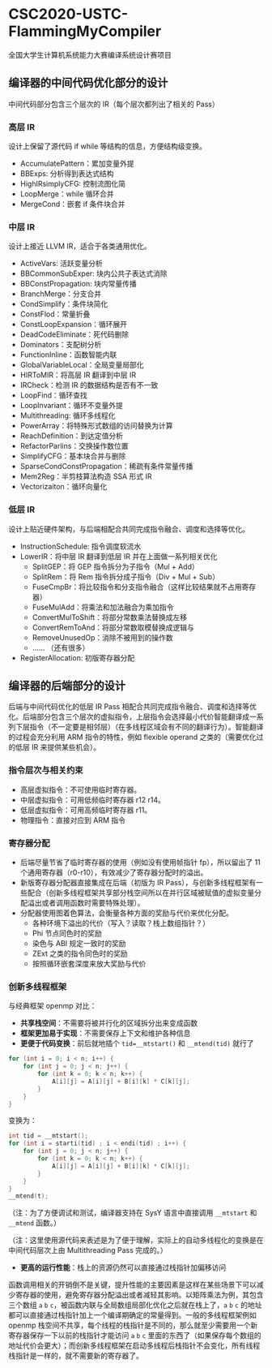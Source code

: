 # CSC2020-USTC-FlammingMyCompiler

全国大学生计算机系统能力大赛编译系统设计赛项目

## 编译器的中间代码优化部分的设计

中间代码部分包含三个层次的 IR（每个层次都列出了相关的 Pass）

### 高层 IR

设计上保留了源代码 if while 等结构的信息，方便结构级变换。

* AccumulatePattern：累加变量外提
* BBExps: 分析得到表达式结构
* HighIRsimplyCFG: 控制流图化简
* LoopMerge：while 循环合并
* MergeCond：嵌套 if 条件块合并
  
### 中层 IR

设计上接近 LLVM IR，适合于各类通用优化。

* ActiveVars: 活跃变量分析
* BBCommonSubExper: 块内公共子表达式消除
* BBConstPropagation: 块内常量传播
* BranchMerge：分支合并
* CondSimplify：条件块简化
* ConstFlod：常量折叠
* ConstLoopExpansion：循环展开
* DeadCodeEliminate：死代码删除
* Dominators：支配树分析
* FunctionInline：函数智能内联
* GlobalVariableLocal：全局变量局部化
* HIRToMIR：将高层 IR 翻译到中层 IR
* IRCheck：检测 IR 的数据结构是否有不一致
* LoopFind：循环查找
* LoopInvariant：循环不变量外提
* Multithreading: 循环多线程化
* PowerArray：将特殊形式数组的访问替换为计算
* ReachDefinition：到达定值分析
* RefactorParlins：交换操作数位置
* SimplifyCFG：基本块合并与删除
* SparseCondConstPropagation：稀疏有条件常量传播
* Mem2Reg：半剪枝算法构造 SSA 形式 IR
* Vectorizaiton：循环向量化

### 低层 IR

设计上贴近硬件架构，与后端相配合共同完成指令融合、调度和选择等优化。

* InstructionSchedule: 指令调度软流水
* LowerIR：将中层 IR 翻译到低层 IR 并在上面做一系列相关优化
  * SplitGEP：将 GEP 指令拆分为子指令（Mul + Add）
  * SplitRem：将 Rem 指令拆分成子指令（Div + Mul + Sub）
  * FuseCmpBr：将比较指令和分支指令融合（这样比较结果就不占用寄存器）
  * FuseMulAdd：将乘法和加法融合为乘加指令
  * ConvertMulToShift：将部分常数乘法替换成左移
  * ConvertRemToAnd：将部分常数取模替换成逻辑与
  * RemoveUnusedOp：消除不被用到的操作数
  * ...... （还有很多）
* RegisterAllocation: 初版寄存器分配

## 编译器的后端部分的设计

后端与中间代码优化的低层 IR Pass 相配合共同完成指令融合、调度和选择等优化。后端部分包含三个层次的虚拟指令，上层指令会选择最小代价智能翻译成一系列下层指令（不一定要是相邻层）（在多线程区域会有不同的翻译行为）。智能翻译的过程会充分利用 ARM 指令的特性，例如 flexible operand 之类的（需要优化过的低层 IR 来提供某些机会）。

### 指令层次与相关约束

* 高层虚拟指令：不可使用临时寄存器。
* 中层虚拟指令：可用低频临时寄存器 r12 r14。
* 低层虚拟指令：可用高频临时寄存器 r11。
* 物理指令：直接对应到 ARM 指令

### 寄存器分配

* 后端尽量节省了临时寄存器的使用（例如没有使用帧指针 fp），所以留出了 11 个通用寄存器（r0-r10），有效减少了寄存器分配时的溢出。
* 新版寄存器分配器直接集成在后端（初版为 IR Pass），与创新多线程框架有一些配合（创新多线程框架共享部分栈空间所以在并行区域被赋值的虚拟变量分配溢出或者调用函数时需要特殊处理）。
* 分配器使用图着色算法，会衡量各种方面的奖励与代价来优化分配。
  * 各种环境下溢出的代价（写入？读取？栈上数组指针？）
  * Phi 节点同色时的奖励
  * 染色与 ABI 规定一致时的奖励
  * ZExt 之类的指令同色时的奖励
  * 按照循环嵌套深度来放大奖励与代价

### 创新多线程框架

与经典框架 openmp 对比：

* **共享栈空间**：不需要将被并行化的区域拆分出来变成函数
* **框架更加易于实现**：不需要保存上下文和维护各种信息
* **更便于代码变换**：前后就地插个 `tid=__mtstart()` 和 `__mtend(tid)` 就行了

```C
for (int i = 0; i < n; i++) {
    for (int j = 0; j < n; j++) {
        for (int k = 0; k < n; k++) {
            A[i][j] = A[i][j] + B[i][k] * C[k][j];
        }
    }
}
```

变换为：

```C
int tid = __mtstart(); 
for (int i = starti(tid) ; i < endi(tid) ; i++) {
    for (int j = 0; j < n; j++) {
        for (int k = 0; k < n; k++) {
            A[i][j] = A[i][j] + B[i][k] * C[k][j];
        }
    }
}
__mtend(t);
```

（注：为了方便调试和测试，编译器支持在 SysY 语言中直接调用 `__mtstart` 和 `__mtend` 函数。）

（注：这里使用源代码来表述是为了便于理解，实际上的自动多线程化的变换是在中间代码层次上由 Multithreading Pass 完成的。）

* **更高的运行性能**：栈上的资源仍然可以直接通过栈指针加偏移访问

函数调用相关的开销倒不是关键，提升性能的主要因素是这样在某些场景下可以减少寄存器的使用，避免寄存器分配溢出或者减轻其影响。以矩阵乘法为例，其包含三个数组 `a` `b` `c`，被函数内联与全局数组局部化优化之后就在栈上了，`a` `b` `c` 的地址都可以直接通过栈指针加上一个编译期确定的常量得到。一般的多线程框架例如 openmp 栈空间不共享，每个线程的栈指针是不同的，那么就至少需要用一个新寄存器保存一下以前的栈指针才能访问 `a` `b` `c` 里面的东西了（如果保存每个数组的地址代价会更大）；而创新多线程框架在启动多线程后栈指针不会变化，所有线程栈指针是一样的，就不需要新的寄存器了。

